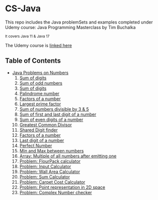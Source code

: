 # CS-Java
This repo includes the Java problemSets and examples completed under Udemy course: Java Programming Masterclass by Tim Buchalka

<sub>It covers Java 11 & Java 17</sub>

The Udemy course is [linked here](https://www.udemy.com/course/java-the-complete-java-developer-course/)

## Table of Contents
- [Java Problems on Numbers](https://github.com/cbe99/CS-Java/tree/main/Java/Numbers)
    1. [Sum of digits](https://github.com/cbe99/CS-Java/blob/main/Java/Numbers/sumOfDigits.java)
    2. [Sum of odd numbers](https://github.com/cbe99/CS-Java/blob/main/Java/Numbers/sumOdd.java)
    3. [Sum of digits](https://github.com/cbe99/CS-Java/blob/main/Java/Numbers/sumOfDigits.java)
    4. [Palindrome number](https://github.com/cbe99/CS-Java/blob/main/Java/Numbers/palindrome.java)
    5. [Factors of a number](https://github.com/cbe99/CS-Java/blob/main/Java/Numbers/allFactors.java)
    6. [Largest prime factor](https://github.com/cbe99/CS-Java/blob/main/Java/Numbers/LargestPrimeFactor.java)
    7. [Sum of numbers divisible by 3 & 5](https://github.com/cbe99/CS-Java/blob/main/Java/Numbers/sumOf3and5.java)
    8. [Sum of first and last digit of a number](https://github.com/cbe99/CS-Java/blob/main/Java/Numbers/FirstAndLastSum.java)
    9. [Sum of even digits of a number](https://github.com/cbe99/CS-Java/blob/main/Java/Numbers/EvenDigitSum.java)
    10. [Greatest Common Divisor](https://github.com/cbe99/CS-Java/blob/main/Java/Numbers/GCD.java)
    11. [Shared Digit finder](https://github.com/cbe99/CS-Java/blob/main/Java/Numbers/SharedNumbers.java)
    12. [Factors of a number](https://github.com/cbe99/CS-Java/blob/main/Java/Numbers/allFactors.java)
    13. [Last digit of a number](https://github.com/cbe99/CS-Java/blob/main/Java/Numbers/lastDigitCheck.java)
    14. [Perfect Number](https://github.com/cbe99/CS-Java/blob/main/Java/Numbers/perfectNumber.java)
    15. [Min and Max between numbers](https://github.com/cbe99/CS-Java/tree/main/Java/Numbers/MinNMax)
    16. [Array: Multiple of all numbers after emitting one](https://github.com/cbe99/CS-Java/blob/main/Java/Numbers/multiplyButOne.java)
    17. [Problem: FlourPack calculator](https://github.com/cbe99/CS-Java/blob/main/Java/Numbers/flourPack.java)
    18. [Problem: Input Calculator](https://github.com/cbe99/CS-Java/tree/main/Java/Numbers/inputCalculator)
    19. [Problem: Wall Area Calculator](https://github.com/cbe99/CS-Java/tree/main/Java/Numbers/WallArea)
    20. [Problem: Sum Calculator](https://github.com/cbe99/CS-Java/tree/main/Java/Numbers/SumCalculator)
    21. [Problem: Carpet Cost Calculator](https://github.com/cbe99/CS-Java/tree/main/Java/Numbers/CarpetCostCalculator)
    22. [Problem: Point representation in 2D space](https://github.com/cbe99/CS-Java/tree/main/Java/Numbers/Point)
    23. [Problem: Complex Number checker](https://github.com/cbe99/CS-Java/tree/main/Java/Numbers/ComplexOperations)
